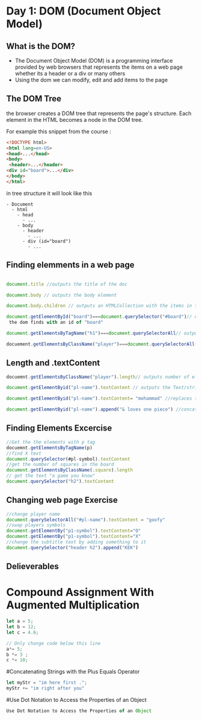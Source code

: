 # Day 1: DOM (Document Object Model)

## What is the DOM?

- The Document Object Model (DOM) is a programming interface provided by web browsers that represents the items on a web page whether its a header or a div or many others
- Using the dom we can modify, edit and add items to the page

## The DOM Tree

the browser creates a DOM tree that represents the page's structure. Each element in the HTML becomes a node in the DOM tree.

For example this snippet from the course :

```html
<!DOCTYPE html>
<html lang=en-US>
<head>...</head>
<body>
 <header>...</header>
<div id="board">...</div>
</body>
</html>
```
in tree structure it will look like this 
```
- Document
  - html
    - head
      - ...
    - body
      - header
        - ...
      - div (id="board")
        - ...
```
## Finding elemments in a web page
```javascript

document.title //outputs the title of the doc

document.body // outputs the body element

document.body.children // outputs an HTMLCollection with the items in the page

document.getElementById("board")===document.querySelector("#board")// outputs the first element that
 the dom finds with an id of "board"

document.getElementsByTagName("h1")===document.querySelectorAll// outputs all the items with h1 tag

docuement.getElementsByClassName("player")===document.querySelectorAll(".player") // outputs all items with the class of player

```
## Length and .textContent
```javascript
docuemnt.getElementsByClassName("player").length// outputs number of elemnts which have player class

document.getElementByid("pl-name").textContent // outputs the Text/string of the elemen that have an id of "pl-name"

document.getElementByid("pl-name").textContent= "mohammad" //replaces the text in pl-name element to mohammad

document.getElementByid("pl-name").append("& loves one piece") //concats or adds the statment to the text "mohammad"
```
## Finding Elements Excercise
```javascript
//Get the the elements with p tag
docuemnt.getElementsByTagName(p)
//find X text
document.querySelector(#pl-symbol).textContent
//get the number of squares in the board
document.getElementsByClassName(.square).length
// get the text "a game you know"
document.querySelector("h2").textContent
```
## Changing web page Exercise
```javascript
//change player name
document.querySelectorAll("#pl-name").textContent = "goofy"
//swap players symbols
document.getElementBy("p1-symbol").textContent="O"
document.getElementBy("p1-symbol").textContent="X"
//change the subtitle text by adding something to it
document.querySelector("header h2").append("KEK")
```
## Delieverables 
# Compound Assignment With Augmented Multiplication
```javascript
let a = 5;
let b = 12;
let c = 4.6;

// Only change code below this line
a*= 5;
b *= 3 ;
c *= 10;
```
#Concatenating Strings with the Plus Equals Operator
```javascript
let myStr = "im here first .";
myStr += "im right after you"
```
#Use Dot Notation to Access the Properties of an Object
```javascript
Use Dot Notation to Access the Properties of an Object
```
